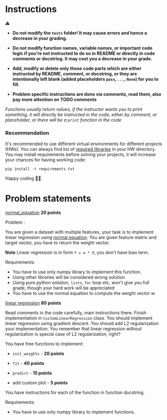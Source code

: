 # Instructions

⚠️

* **Do not modify the `tests` folder! It may cause errors and hence a decrease in your grading.**

* **Do not modify function names, variable names, or important code logic if you're not instructed to do so in README or
  directly in code comments or docstring. It may cost you a decrease in your grade.**

* **Add, modify or delete only those code parts which are either instructed by README, comment, or docstring,
  or they are intentionally left blank (added placeholders `pass`, `...`, `None`) for you to fill.**

* **Problem specific instructions are done via comments, read them, also pay more attention on TODO comments**

*Functions usually return values, if the instructor wants you to print something, it will directly be instructed in the
code, either by comment, or placeholder, or there will be a `print` function in the code*

### Recommendation

It's recommended to use different virtual environments for different projects (HWs).
You can always find list of [required libraries](requirements.txt) in your HW directory.
You may install requirements before solving your projects, it will increase your chances for having working code:

```shell
pip install -r requirements.txt
```

Happy coding 🧑‍💻.

# Problem statements

[normal_equation](normal_equation.py)  **20 points**


Problem :

You are given a dataset with multiple features,
your task is to implement linear regression using [normal equation](http://mlwiki.org/index.php/Normal_Equation).
You are given feature matrix and target vector,
you have to return the weight vector.

**Note**
Linear regression is in form `Y = w * X`, you don't have bias term.

Requirements:

* You have to use only numpy library to implement this function.
* Using other libraries will be considered wrong solution
* Using pure python solution, `lists`, `for` loop etc, won't give you full grade, though your hard work will be
  appreciated
* You have to use the normal equation to compute the weight vector w.

[linear regression](linear_regression.py)  **80 points**


Read comments in the code carefully, main instructions there.
Finish implementation in `CustomLinearRegression` class.
You should implement linear regression using gradient descent.
You should add L2 regularization your implementation.
You remember that linear regression without regularization is special case of L2 regularization, right?

You have free functions to implement:

* `init_weights` - **20 points**
* `fit` - **40 points**
* `predict` - **15 points**

* add custom plot - **5 points**

You have instructions for each of the function in function docstring.

Requirements:

* You have to use only numpy library to implement functions.
